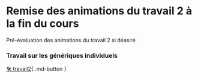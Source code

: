 # Remise des animations du travail 2 à la fin du cours     
Pré-évaluation des animations du travail 2 si déasiré   
### Travail sur les génériques individuels
[🛠️ travail2](exercices_ae/travail2){ .md-button }   <br>   
</ul>   
